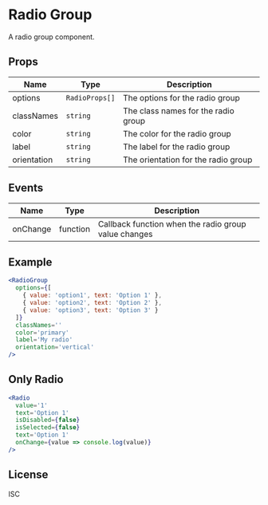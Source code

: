 # Radio Group

A radio group component.

## Props

| Name        | Type           | Description                         |
| ----------- | -------------- | ----------------------------------- |
| options     | `RadioProps[]` | The options for the radio group     |
| classNames  | `string`       | The class names for the radio group |
| color       | `string`       | The color for the radio group       |
| label       | `string`       | The label for the radio group       |
| orientation | `string`       | The orientation for the radio group |

## Events

| Name     | Type     | Description                                          |
| -------- | -------- | ---------------------------------------------------- |
| onChange | function | Callback function when the radio group value changes |

## Example

```jsx
<RadioGroup
  options={[
    { value: 'option1', text: 'Option 1' },
    { value: 'option2', text: 'Option 2' },
    { value: 'option3', text: 'Option 3' }
  ]}
  classNames=''
  color='primary'
  label='My radio'
  orientation='vertical'
/>
```

## Only Radio

```jsx
<Radio
  value='1'
  text='Option 1'
  isDisabled={false}
  isSelected={false}
  text='Option 1'
  onChange={value => console.log(value)}
/>
```

## License

ISC
